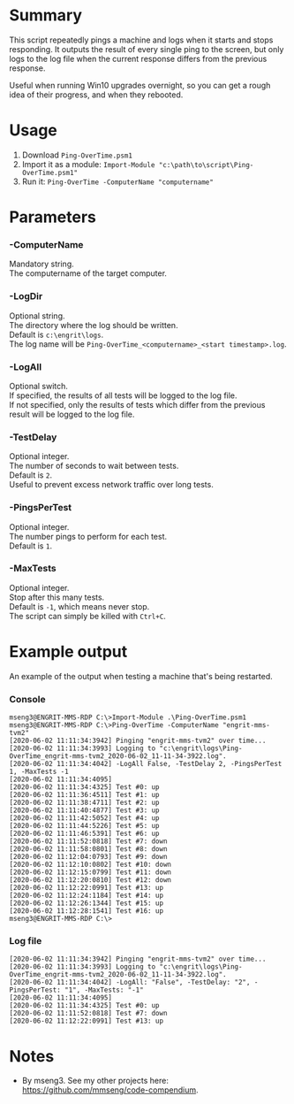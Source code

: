 # Summary

This script repeatedly pings a machine and logs when it starts and stops responding. It outputs the result of every single ping to the screen, but only logs to the log file when the current response differs from the previous response.  

Useful when running Win10 upgrades overnight, so you can get a rough idea of their progress, and when they rebooted.  

# Usage
1. Download `Ping-OverTime.psm1`
2. Import it as a module: `Import-Module "c:\path\to\script\Ping-OverTime.psm1"`
3. Run it: `Ping-OverTime -ComputerName "computername"`

# Parameters

### -ComputerName
Mandatory string.  
The computername of the target computer.

### -LogDir
Optional string.  
The directory where the log should be written.  
Default is `c:\engrit\logs`.  
The log name will be `Ping-OverTime_<computername>_<start timestamp>.log`.  

### -LogAll
Optional switch.  
If specified, the results of all tests will be logged to the log file.  
If not specified, only the results of tests which differ from the previous result will be logged to the log file.  

### -TestDelay
Optional integer.  
The number of seconds to wait between tests.  
Default is `2`.  
Useful to prevent excess network traffic over long tests.  

### -PingsPerTest
Optional integer.  
The number pings to perform for each test.  
Default is `1`.  

### -MaxTests
Optional integer.  
Stop after this many tests.  
Default is `-1`, which means never stop.  
The script can simply be killed with `Ctrl+C`.  

# Example output
An example of the output when testing a machine that's being restarted.

### Console

```
mseng3@ENGRIT-MMS-RDP C:\>Import-Module .\Ping-OverTime.psm1
mseng3@ENGRIT-MMS-RDP C:\>Ping-OverTime -ComputerName "engrit-mms-tvm2"
[2020-06-02 11:11:34:3942] Pinging "engrit-mms-tvm2" over time...
[2020-06-02 11:11:34:3993] Logging to "c:\engrit\logs\Ping-OverTime_engrit-mms-tvm2_2020-06-02_11-11-34-3922.log".
[2020-06-02 11:11:34:4042] -LogAll False, -TestDelay 2, -PingsPerTest 1, -MaxTests -1
[2020-06-02 11:11:34:4095]
[2020-06-02 11:11:34:4325] Test #0: up
[2020-06-02 11:11:36:4511] Test #1: up
[2020-06-02 11:11:38:4711] Test #2: up
[2020-06-02 11:11:40:4877] Test #3: up
[2020-06-02 11:11:42:5052] Test #4: up
[2020-06-02 11:11:44:5226] Test #5: up
[2020-06-02 11:11:46:5391] Test #6: up
[2020-06-02 11:11:52:0818] Test #7: down
[2020-06-02 11:11:58:0801] Test #8: down
[2020-06-02 11:12:04:0793] Test #9: down
[2020-06-02 11:12:10:0802] Test #10: down
[2020-06-02 11:12:15:0799] Test #11: down
[2020-06-02 11:12:20:0810] Test #12: down
[2020-06-02 11:12:22:0991] Test #13: up
[2020-06-02 11:12:24:1184] Test #14: up
[2020-06-02 11:12:26:1344] Test #15: up
[2020-06-02 11:12:28:1541] Test #16: up
mseng3@ENGRIT-MMS-RDP C:\>
```

### Log file

```
[2020-06-02 11:11:34:3942] Pinging "engrit-mms-tvm2" over time...
[2020-06-02 11:11:34:3993] Logging to "c:\engrit\logs\Ping-OverTime_engrit-mms-tvm2_2020-06-02_11-11-34-3922.log".
[2020-06-02 11:11:34:4042] -LogAll: "False", -TestDelay: "2", -PingsPerTest: "1", -MaxTests: "-1"
[2020-06-02 11:11:34:4095]  
[2020-06-02 11:11:34:4325] Test #0: up
[2020-06-02 11:11:52:0818] Test #7: down
[2020-06-02 11:12:22:0991] Test #13: up
```

# Notes
- By mseng3. See my other projects here: https://github.com/mmseng/code-compendium.
